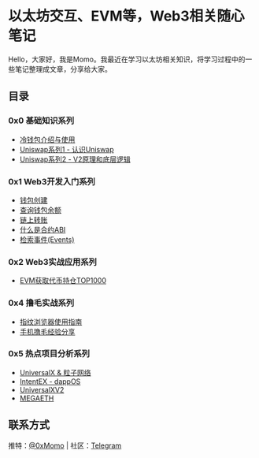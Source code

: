 # 以太坊交互、EVM等，Web3相关随心笔记

Hello，大家好，我是Momo。我最近在学习以太坊相关知识，将学习过程中的一些笔记整理成文章，分享给大家。

## 目录

### 0x0 基础知识系列
- [冷钱包介绍与使用](./0x0/0x0001_冷钱包)
- [Uniswap系列1 - 认识Uniswap](./0x0/0x0002_Uniswap系列1)
- [Uniswap系列2 - V2原理和底层逻辑](./0x0/0x0003_Uniswap系列2)

### 0x1 Web3开发入门系列
- [钱包创建](./0x1/0x1001_钱包创建)
- [查询钱包余额](./0x1/0x1002_查询钱包余额)
- [链上转账](./0x1/0x1003_链上转账)
- [什么是合约ABI](./0x1/0x1004_什么是合约ABI)
- [检索事件(Events)](./0x1/0x1005_检索事件(Events))

### 0x2 Web3实战应用系列
- [EVM获取代币持仓TOP1000](./0x2/0x2001_EVM获取代币持仓TOP1000)

### 0x4 撸毛实战系列
- [指纹浏览器使用指南](./0x4/0x4001_指纹浏览器)
- [手机撸毛经验分享](./0x4/0x4002_手机撸毛经验分享)

### 0x5 热点项目分析系列
- [UniversalX & 粒子网络](./0x5/0x5001_UniversalX)
- [IntentEX - dappOS](./0x5/0x5002_IntentEX)
- [UniversalXV2](./0x5/0x5005_UniversalXV2)
- [MEGAETH](./0x5/0x5008_MEGAETH)

## 联系方式
推特：[@0xMomo](https://x.com/0xmomonifty) | 社区：[Telegram](https://t.co/JQ78TtwxeJ)